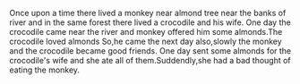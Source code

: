 Once upon a time there lived a monkey near almond tree near the banks of river and in the same forest there lived a crocodile and his wife.
One day the crocodile came near the river and monkey offered him some almonds.The crocodile loved almonds So,he came the next day also,slowly the monkey and the crocodile became good friends.
One day sent some almonds for the crocodile's wife and she ate all of them.Suddendly,she had a bad thought of eating the monkey.